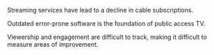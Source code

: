 Streaming services have lead to a decline in cable subscriptions.

Outdated error-prone software is the foundation of public access TV.

Viewership and engagement are difficult to track, making it difficult to measure areas of improvement.